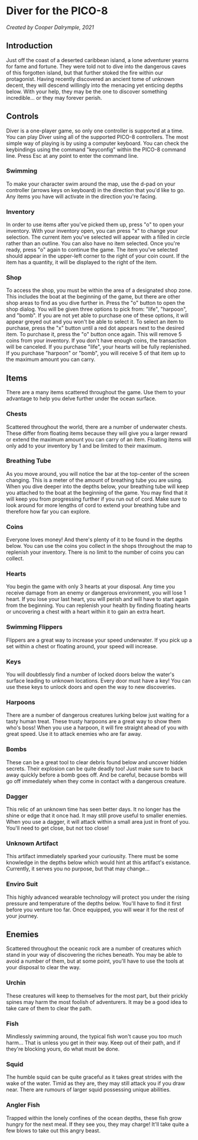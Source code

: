 # Diver for the PICO-8
_Created by Cooper Dalrymple, 2021_

## Introduction

Just off the coast of a deserted caribbean island, a lone adventurer yearns for fame and fortune. They were told not to dive into the dangerous caves of this forgotten island, but that further stoked the fire within our protagonist. Having recently discovered an ancient tome of unknown decent, they will descend willingly into the menacing yet enticing depths below. With your help, they may be the one to discover something incredible... or they may forever perish.

## Controls

Diver is a one-player game, so only one controller is supported at a time. You can play Diver using all of the supported PICO-8 controllers. The most simple way of playing is by using a computer keyboard. You can check the keybindings using the command "keyconfig" within the PICO-8 command line. Press Esc at any point to enter the command line.

### Swimming

To make your character swim around the map, use the d-pad on your controller (arrows keys on keyboard) in the direction that you'd like to go. Any items you have will activate in the direction you're facing.

### Inventory

In order to use items after you've picked them up, press "o" to open your inventory. With your inventory open, you can press "x" to change your selection. The current item you've selected will appear with a filled in circle rather than an outline. You can also have no item selected. Once you're ready, press "o" again to continue the game. The item you've selected should appear in the upper-left corner to the right of your coin count. If the item has a quantity, it will be displayed to the right of the item.

### Shop

To access the shop, you must be within the area of a designated shop zone. This includes the boat at the beginning of the game, but there are other shop areas to find as you dive further in. Press the "o" button to open the shop dialog. You will be given three options to pick from: "life", "harpoon", and "bomb". If you are not yet able to purchase one of these options, it will appear greyed out and you won't be able to select it. To select an item to purchase, press the "x" button until a red dot appears next to the desired item. To purchase it, press the "o" button once again. This will remove 5 coins from your inventory. If you don't have enough coins, the transaction will be canceled. If you purchase "life", your hearts will be fully replenished. If you purchase "harpoon" or "bomb", you will receive 5 of that item up to the maximum amount you can carry.

## Items

There are a many items scattered throughout the game. Use them to your advantage to help you delve further under the ocean surface.

### Chests

Scattered throughout the world, there are a number of underwater chests. These differ from floating items because they will give you a larger reward or extend the maximum amount you can carry of an item. Floating items will only add to your inventory by 1 and be limited to their maximum.

### Breathing Tube

As you move around, you will notice the bar at the top-center of the screen changing. This is a meter of the amount of breathing tube you are using. When you dive deeper into the depths below, your breathing tube will keep you attached to the boat at the beginning of the game. You may find that it will keep you from progressing further if you run out of cord. Make sure to look around for more lengths of cord to extend your breathing tube and therefore how far you can explore.

### Coins

Everyone loves money! And there's plenty of it to be found in the depths below. You can use the coins you collect in the shops throughout the map to replenish your inventory. There is no limit to the number of coins you can collect.

### Hearts

You begin the game with only 3 hearts at your disposal. Any time you receive damage from an enemy or dangerous environment, you will lose 1 heart. If you lose your last heart, you will perish and will have to start again from the beginning. You can replenish your health by finding floating hearts or uncovering a chest with a heart within it to gain an extra heart.

### Swimming Flippers

Flippers are a great way to increase your speed underwater. If you pick up a set within a chest or floating around, your speed will increase.

### Keys

You will doubtlessly find a number of locked doors below the water's surface leading to unknown locations. Every door must have a key! You can use these keys to unlock doors and open the way to new discoveries.

### Harpoons

There are a number of dangerous creatures lurking below just waiting for a tasty human treat. These trusty harpoons are a great way to show them who's boss! When you use a harpoon, it will fire straight ahead of you with great speed. Use it to attack enemies who are far away.

### Bombs

These can be a great tool to clear debris found below and uncover hidden secrets. Their explosion can be quite deadly too! Just make sure to back away quickly before a bomb goes off. And be careful, because bombs will go off immediately when they come in contact with a dangerous creature.

### Dagger

This relic of an unknown time has seen better days. It no longer has the shine or edge that it once had. It may still prove useful to smaller enemies. When you use a dagger, it will attack within a small area just in front of you. You'll need to get close, but not too close!

### Unknown Artifact

This artifact immediately sparked your curiousity. There must be some knowledge in the depths below which would hint at this artifact's existance. Currently, it serves you no purpose, but that may change...

### Enviro Suit

This highly advanced wearable technology will protect you under the rising pressure and temperature of the depths below. You'll have to find it first before you venture too far. Once equipped, you will wear it for the rest of your journey.

## Enemies

Scattered throughout the oceanic rock are a number of creatures which stand in your way of discovering the riches beneath. You may be able to avoid a number of them, but at some point, you'll have to use the tools at your disposal to clear the way.

### Urchin

These creatures will keep to themselves for the most part, but their prickly spines may harm the most foolish of adventurers. It may be a good idea to take care of them to clear the path.

### Fish

Mindlessly swimming around, the typical fish won't cause you too much harm... That is unless you get in their way. Keep out of their path, and if they're blocking yours, do what must be done.

### Squid

The humble squid can be quite graceful as it takes great strides with the wake of the water. Timid as they are, they may still attack you if you draw near. There are rumours of larger squid possessing unique abilities.

### Angler Fish

Trapped within the lonely confines of the ocean depths, these fish grow hungry for the next meal. If they see you, they may charge! It'll take quite a few blows to take out this angry beast.
